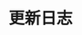# 更新日志

<script setup lang="ts">
import { ref } from "vue";
import changelogPage from "../../components/changelog-page/index.vue";

const currentMinor = ref<string>('');
</script>

<changelog-page v-model="currentMinor" />

<span v-if="currentMinor === '2.2.x'">

<!--@include: ./2.2.x.md-->

</span>

<span v-if="currentMinor === '2.1.x'">

<!--@include: ./2.1.x.md-->

</span>

<span v-if="currentMinor === '2.0.x'">

<!--@include: ./2.0.x.md-->

</span>
